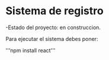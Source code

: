 <h1>Sistema de registro</h1>

-Estado del proyecto: en construccion.

Para ejecutar el sistema debes poner:

'''npm install react'''
